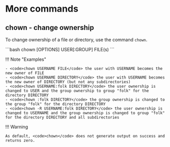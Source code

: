 # More commands

## chown - change ownership

To change ownership of a file or directory, use the command <code>chown</code>. 

<div>
```bash
chown [OPTIONS] USER[:GROUP] FILE(s)
```
</div>

!!! Note "Examples"

    - <code>chown USERNAME FILE</code> the user with USERNAME becomes the new owner of FILE
    - <code>chown USERNAME DIRECTORY</code> the user with USERNAME becomes the new owner of DIRECTORY (but not any subdirectories)
    - <code>chown USERNAME:folk DIRECTORY</code> the user ownership is changed to USER and the group ownership to group "folk" for the directory DIRECTORY
    - <code>chown :folk DIRECTORY</code> the group ownership is changed to the group "folk" for the directory DIRECTORY
    - <code>chown -R USERNAME:folk DIRECTORY</code> the user ownership is changed to USERNAME and the group ownership is changed to group "folk" for the directory DIRECTORY and all subdirectories

!!! Warning 

    As default, <code>chown</code> does not generate output on success and returns zero. 

